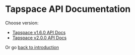 # Tapspace API Documentation

Choose version:

- [Tapspace v1.6.0 API Docs](https://taataa.github.io/tapspace/api/v1/)
- [Tapspace v2.0.0 API Docs](v2/)

Or go [back to introduction](../)
